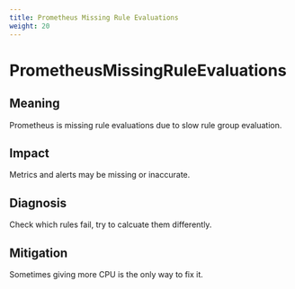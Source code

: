 ```yaml
---
title: Prometheus Missing Rule Evaluations
weight: 20
---
```


# PrometheusMissingRuleEvaluations

## Meaning

Prometheus is missing rule evaluations due to slow rule group evaluation.

## Impact

Metrics and alerts may be missing or inaccurate.

## Diagnosis

Check which rules fail, try to calcuate them differently.

## Mitigation

Sometimes giving more CPU is the only way to fix it.
